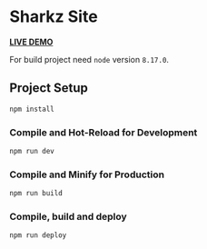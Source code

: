 # Sharkz Site

**[LIVE DEMO](https://lazenyuk-dmitry.github.io/sharkz-site/)**

For build project need `node` version `8.17.0`.

## Project Setup

```sh
npm install
```

### Compile and Hot-Reload for Development

```sh
npm run dev
```

### Compile and Minify for Production

```sh
npm run build
```

### Compile, build and deploy

```sh
npm run deploy
```
